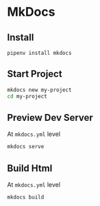 # MkDocs

## Install

`pipenv install mkdocs`

## Start Project

```bash
mkdocs new my-project
cd my-project
```

## Preview Dev Server

At `mkdocs.yml` level

```bash
mkdocs serve
```

## Build Html

At `mkdocs.yml` level

```bash
mkdocs build
```
